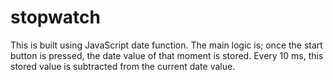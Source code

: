 # stopwatch
This is built using JavaScript date function. The main logic is; once the start button is pressed, the date value of that moment is stored. Every 10 ms, this stored value is subtracted from the current date value.

